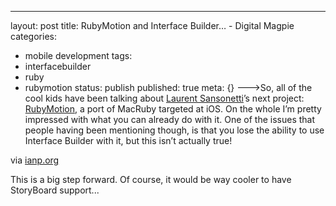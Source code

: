 ---
layout: post
title: RubyMotion and Interface Builder… - Digital Magpie
categories: 
- mobile development
tags:
- interfacebuilder
- ruby
- rubymotion
status: publish
published: true
meta: {}
--->So, all of the cool kids have been talking about 
[Laurent Sansonetti](http://chopine.be/)’s next project: 
[RubyMotion](http://www.rubymotion.com/), a port of MacRuby targeted at iOS. On the whole I’m pretty impressed with what you can already do with it. One of the issues that people having been mentioning though, is that you lose the ability to use Interface Builder with it, but this isn’t actually true!



via 
[ianp.org](http://ianp.org/2012/05/07/rubymotion-and-interface-builder/)
    
This is a big step forward.  Of course, it would be way cooler to have StoryBoard support...
